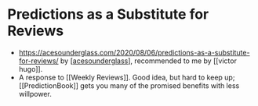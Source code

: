 # Predictions as a Substitute for Reviews
- https://acesounderglass.com/2020/08/06/predictions-as-a-substitute-for-reviews/ by [[acesounderglass]], recommended to me by [[victor hugo]].
- A response to [[Weekly Reviews]]. Good idea, but hard to keep up; [[PredictionBook]] gets you many of the promised benefits with less willpower. 

[//begin]: # "Autogenerated link references for markdown compatibility"
[acesounderglass]: acesounderglass "Acesounderglass"
[//end]: # "Autogenerated link references"